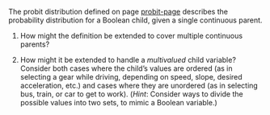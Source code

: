 

The probit distribution defined on
page <a class="pageRef" title="" href="#">probit-page</a> describes the probability distribution for a Boolean
child, given a single continuous parent.<br>

1.  How might the definition be extended to cover multiple continuous
    parents?<br>

2.  How might it be extended to handle a <i>multivalued</i>
    child variable? Consider both cases where the child’s values are
    ordered (as in selecting a gear while driving, depending on speed,
    slope, desired acceleration, etc.) and cases where they are
    unordered (as in selecting bus, train, or car to get to work).
    (<i>Hint</i>: Consider ways to divide the possible values
    into two sets, to mimic a Boolean variable.)
